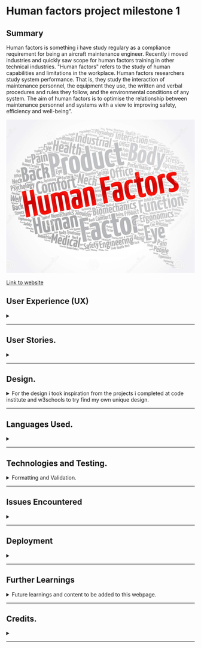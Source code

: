 <H1>Human factors project milestone 1</H1>


<h2>Summary</h2>

<p> Human factors is something i have study regulary as a compliance requirement for being an aircraft maintenance engineer. Recently i moved industries and quickly saw scope for human factors training in other technical industries. "Human factors" refers to the study of human capabilities and limitations in the workplace. Human factors researchers study system performance. That is, they study the interaction of maintenance personnel, the equipment they use, the written and verbal procedures and rules they follow, and the environmental conditions of any system. The aim of human factors is to optimise the relationship between maintenance personnel and systems with a view to improving safety, efficiency and well-being”. </p>



<img src="assets/images/hf-logo.jpg">


<a href="https://sdmoen.github.io/humanfactors-project/" target="_blank">Link to website</a>


<H2>User Experience (UX)</H2>
<details><summary></summary>
<li>Visitor Goals</li>
As a user I would sign up to learn about the different impacts human factors can have on an industry.
As a user i would see the benefits and skills to be learned from the course.

<li>Developer Goals</li>
Increase industry safety awareness around human limitations and performance.
Continue to add revelant content to course material and further develope the site.
</details>
<hr>

<h2>User Stories.</h2>
<details>
<summary></summary>

<ul>
<li>First time User</li>
As a first time user, I want to know what is on offer.
As a first time user, I want to know of the importance of completing such a course.
As a first time user, I want to see some examples of what can go wrong in industries when human error is involved.
As a first time user, I want to avail of the free course on offer.

<li>Returning User.</li>
As a returning user, I want to revisit updated podcast and video learning content.
As a returning user, I want to revisit updated literature library content.
As a returning user, I want to find intermediate and advanced courses.

<li>Site owner</li>
As the site owner, I want users to find revelant information on training.
As the site owner, I want users to avail of a free course and return for more advanced teachings.

<li>Target Audience.</li>
Industry professionals.
Environment health and safety reps.
Trainees, students and apprentices.
</ul>
</details>
<hr>



<h2>Design.</h2>

<details>
<summary>For the design i took inspiration from the projects i completed at code institute and w3schools to try find my own unique design. </summary>

<ul>
<li>For Colours i used <a href="https://material.io/resources/color/#!/?view.left=0&view.right=0">Color Tool</a> </li>
<li>For Fonts i used <a href="https://fonts.google.com/">Google Fonts</a></li>
<li>Main Index page features a large Human Factors logo to grab attention with a menu list located above. </li>
<li>Middle section of the main page consists of a center image surrounded by information taught on the course.</li>
<li>Lower section of the main page consists of tiles each containing a link to Wiki page, a future podcast audio, future video content and Literature content.<li.>
<li>Second page is the incidents page showing catastropic incidents resulting from human error showing the importance of human factors courses and study.</li>
<li>Third page is a form page to sign up with the intention to receive a free initial course.</li>
</ul>

</details>
<hr>



<h2>Languages Used.</h2>

<details>
<summary></summary>

<ul>
<li>html.</li>
<li>css.</li>
</ul>

</details>
<hr>

<h2>Technologies and Testing. </h2>

<details>
<summary>Formatting and Validation.</summary>

<p> Web Accessibility Evaluation Tool <a href="https://wave.webaim.org/report#/https://sdmoen.github.io/humanfactors-project/">WAVE</a>

<ul>
<li>HTML formatter <a href="https://webformatter.com/html">html & css formatter</a></li>
<li>CSS formatter</li>
<li><a href="https://jigsaw.w3.org/css-validator/validator?uri=https%3A%2F%2Fsdmoen.github.io%2Fhumanfactors-project%2F&profile=css3svg&usermedium=all&warning=1&vextwarning=&lang=en">WC3 CSS Validator</a></li>
<li><a href="https://validator.w3.org/nu/?doc=https%3A%2F%2Fsdmoen.github.io%2Fhumanfactors-project%2F">WC£ HTML Validator</a></li>
</ul>
<img src="assets/images/am-i-responsive.jpg">
</details>
<hr>



<h2>Issues Encountered</h2>

<details>
<summary></summary>
<ul>
<li>Some difficulties with responsiveness but got there in the end i think. </li>
<li>I intended to learn how to add a google maps iframe and more information on the content page , but due to time constraints was unable to, this will be added in future.</li>
<li>I tried but was unable to add a pentagon shape in the center skills section to complement the image and the five surronding items, this will be added in future.</li>
<li>I tried but was unable to add an animation so the main image would slowly and constantly move from left to right, this will be added in future.</li>
<li>Wireframes was something i completely missed however i have made it a priority to be up to speed quickly and efficiently for the next project.</li>
</ul>
</details>
<hr>


<h2>Deployment</h2>

<details>
<summary></summary>
<ul>
<li>Wepage is deployed and saved on Github.com.</li>
</ul>
</details>
<hr>


<h2>Further Learnings</h2>

<details>
<summary>Future learnings and content to be added to this webpage.</summary>

<ul>
<li>Wireframes.</li>
<li>Time management.</li>
<li>Iframe and google maps links.</li>
<li>Audio content <a href="https://www.thisamericanlife.org/634/human-error-in-volatile-situations"> Podcast</a></li>
<li>Video content <a href="https://www.youtube.com/watch?v=aGZz3w5Hy8Y</li>">YoutubeNHS</a></li>
<li>Literature Library.</li>
</ul>
</details>
<hr>

<h2>Credits.</h2>

<details>
<summary></summary>

<ul>
<li>Code Institute.</li>
<li>Mentors Akshat and Mo.</li>
<li>EASA module 9 human factors book.</li>
<li>Google images for the images used.</li>

</ul>
</details>
<hr>

